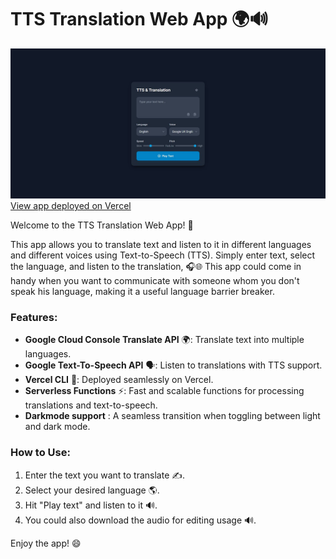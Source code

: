 
# TTS Translation Web App 🌍🔊

![TTS Translation Web App Screenshot](public/assets/screenshot.JPG)
[View app deployed on Vercel](https://translation-app-red.vercel.app/)

Welcome to the TTS Translation Web App! 🎉

This app allows you to translate text and listen to it in different languages and different voices using Text-to-Speech (TTS). Simply enter text, select the language, and listen to the translation, 🎧🌐 This app could come in handy when you want to communicate with someone whom you don't speak his language, making it a useful language barrier breaker.
 


### Features:
- **Google Cloud Console Translate API** 🌍: Translate text into multiple languages.
- **Google Text-To-Speech API** 🗣️: Listen to translations with TTS support.
- **Vercel CLI** 🚀: Deployed seamlessly on Vercel.
- **Serverless Functions** ⚡: Fast and scalable functions for processing translations and text-to-speech.
- **Darkmode support** : A seamless transition when toggling between light and dark mode.

### How to Use:
1. Enter the text you want to translate ✍️.
2. Select your desired language 🌎.
3. Hit "Play text" and listen to it 🔊.
4. You could also download the audio for editing usage 🔊.

Enjoy the app! 😄

